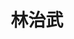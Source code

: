 ---
# Display name

title: 林治武
user_groups: ["Graduated Master Students"]



organizations:
- name: 1995-1997 

Interests:
- Partial differential equations

---